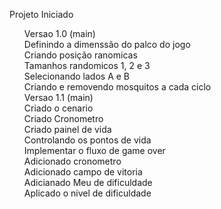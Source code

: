 Projeto Iniciado 
<ul>
Versao 1.0 (main) <br /> 
    Definindo a dimenssão do palco do jogo <br />
    Criando posição ranomicas  <br />
    Tamanhos randomicos 1, 2 e 3  <br />
    Selecionando lados A e B <br />
    Criando e removendo mosquitos a cada ciclo <br />
Versao 1.1 (main)  <br />
 Criado o cenario  <br />
 Criado Cronometro  <br />
 Criado painel de vida <br />
 Controlando os pontos de vida <br />
 Implementar o fluxo de game over <br />
 Adicionado cronometro <br />
 Adicionado campo de vitoria  <br />
 Adicianado Meu de dificuldade <br />
 Aplicado o nivel de dificuldade <br />

 

